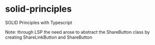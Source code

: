 # solid-principles

SOLID Principles with Typescript

Note: through LSP the need arose to abstract the ShareButton class by creating ShareLinkButton and ShareButton
